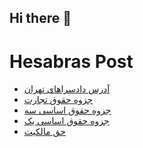 ## Hi there 👋


# Hesabras Post

<!-- BLOG-POST-LIST:START -->
- [آدرس دادسراهای تهران](https://www.elsalawyers.com/crime/%d8%a2%d8%af%d8%b1%d8%b3-%d8%af%d8%a7%d8%af%d8%b3%d8%b1%d8%a7%d9%87%d8%a7%db%8c-%d8%aa%d9%87%d8%b1%d8%a7%d9%86-2/)
- [جزوه حقوق تجارت](https://www.elsalawyers.com/%d8%ad%d9%82%d9%88%d9%82%db%8c/%d8%ac%d8%b2%d9%88%d9%87-%d8%ad%d9%82%d9%88%d9%82-%d8%aa%d8%ac%d8%a7%d8%b1%d8%aa/)
- [جزوه حقوق اساسی سه](https://www.elsalawyers.com/crime/%d8%ac%d8%b2%d9%88%d9%87-%d8%ad%d9%82%d9%88%d9%82-%d8%a7%d8%b3%d8%a7%d8%b3%db%8c-%d8%b3%d9%87/)
- [جزوه حقوق اساسی یک](https://www.elsalawyers.com/crime/10252/)
- [حق مالکیت](https://www.elsalawyers.com/%d8%ad%d9%82%d9%88%d9%82%db%8c/%d8%ad%d9%82-%d9%85%d8%a7%d9%84%da%a9%db%8c%d8%aa/)
<!-- BLOG-POST-LIST:END -->


<!--
**alisamadian/alisamadian** is a ✨ _special_ ✨ repository because its `README.md` (this file) appears on your GitHub profile.

Here are some ideas to get you started:

- 🔭 I’m currently working on ...
- 🌱 I’m currently learning ...
- 👯 I’m looking to collaborate on ...
- 🤔 I’m looking for help with ...
- 💬 Ask me about ...
- 📫 How to reach me: ...
- 😄 Pronouns: ...
- ⚡ Fun fact: ...
-->
